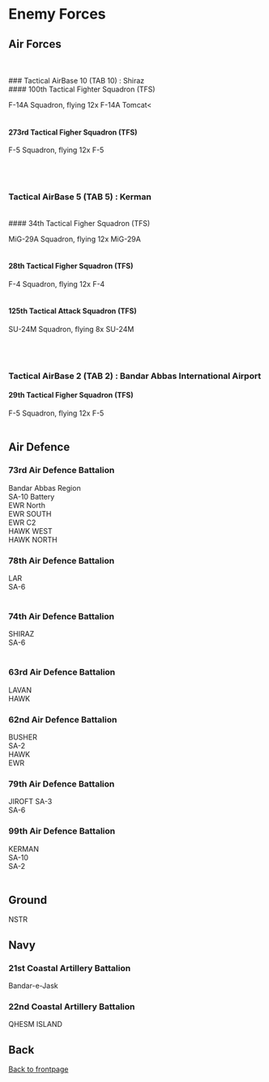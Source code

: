 # Enemy Forces

## Air Forces
<br>
<br>
### Tactical AirBase 10 (TAB 10) :  Shiraz
<br>
#### 100th Tactical Fighter Squadron (TFS)

F-14A Squadron, flying 12x F-14A Tomcat<
<br>
<br>
#### 273rd Tactical Figher Squadron (TFS)

F-5 Squadron, flying 12x  F-5
<br>
<br>
<br>
<br>
### Tactical AirBase 5 (TAB 5) :  Kerman
<br>
#### 34th Tactical Figher Squadron (TFS)

MiG-29A Squadron, flying 12x  MiG-29A
<br>
<br>
#### 28th Tactical Figher Squadron (TFS)

F-4 Squadron, flying 12x  F-4
<br>
<br>
#### 125th Tactical Attack Squadron (TFS)

SU-24M Squadron, flying 8x  SU-24M
<br>
<br>
<br>
<br>
### Tactical AirBase 2 (TAB 2) :  Bandar Abbas International Airport

#### 29th Tactical Figher Squadron (TFS)
F-5 Squadron, flying 12x  F-5
<br>
<br>


## Air Defence


### 73rd Air Defence Battalion
Bandar Abbas Region  
SA-10 Battery  
EWR North  
EWR SOUTH  
EWR C2  
HAWK WEST  
HAWK NORTH  


### 78th Air Defence Battalion
LAR  
SA-6  
<br>


### 74th Air Defence Battalion
SHIRAZ  
SA-6  
<br>



### 63rd Air Defence Battalion
LAVAN  
HAWK  

### 62nd Air Defence Battalion
BUSHER  
SA-2  
HAWK  
EWR  


### 79th Air Defence Battalion
JIROFT 
SA-3  
SA-6  


### 99th Air Defence Battalion
KERMAN  
SA-10  
SA-2  
<br>


## Ground
NSTR  

## Navy


### 21st Coastal Artillery Battalion
Bandar-e-Jask


### 22nd Coastal Artillery Battalion
QHESM ISLAND


## Back
[Back to frontpage](https://132nd-vwing.github.io/OPUF-Brief/)